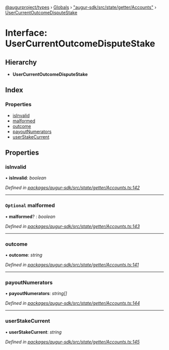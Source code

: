 [@augurproject/types](../README.md) › [Globals](../globals.md) › ["augur-sdk/src/state/getter/Accounts"](../modules/_augur_sdk_src_state_getter_accounts_.md) › [UserCurrentOutcomeDisputeStake](_augur_sdk_src_state_getter_accounts_.usercurrentoutcomedisputestake.md)

# Interface: UserCurrentOutcomeDisputeStake

## Hierarchy

* **UserCurrentOutcomeDisputeStake**

## Index

### Properties

* [isInvalid](_augur_sdk_src_state_getter_accounts_.usercurrentoutcomedisputestake.md#isinvalid)
* [malformed](_augur_sdk_src_state_getter_accounts_.usercurrentoutcomedisputestake.md#optional-malformed)
* [outcome](_augur_sdk_src_state_getter_accounts_.usercurrentoutcomedisputestake.md#outcome)
* [payoutNumerators](_augur_sdk_src_state_getter_accounts_.usercurrentoutcomedisputestake.md#payoutnumerators)
* [userStakeCurrent](_augur_sdk_src_state_getter_accounts_.usercurrentoutcomedisputestake.md#userstakecurrent)

## Properties

###  isInvalid

• **isInvalid**: *boolean*

*Defined in [packages/augur-sdk/src/state/getter/Accounts.ts:142](https://github.com/AugurProject/augur/blob/88b6e76efb/packages/augur-sdk/src/state/getter/Accounts.ts#L142)*

___

### `Optional` malformed

• **malformed**? : *boolean*

*Defined in [packages/augur-sdk/src/state/getter/Accounts.ts:143](https://github.com/AugurProject/augur/blob/88b6e76efb/packages/augur-sdk/src/state/getter/Accounts.ts#L143)*

___

###  outcome

• **outcome**: *string*

*Defined in [packages/augur-sdk/src/state/getter/Accounts.ts:141](https://github.com/AugurProject/augur/blob/88b6e76efb/packages/augur-sdk/src/state/getter/Accounts.ts#L141)*

___

###  payoutNumerators

• **payoutNumerators**: *string[]*

*Defined in [packages/augur-sdk/src/state/getter/Accounts.ts:144](https://github.com/AugurProject/augur/blob/88b6e76efb/packages/augur-sdk/src/state/getter/Accounts.ts#L144)*

___

###  userStakeCurrent

• **userStakeCurrent**: *string*

*Defined in [packages/augur-sdk/src/state/getter/Accounts.ts:145](https://github.com/AugurProject/augur/blob/88b6e76efb/packages/augur-sdk/src/state/getter/Accounts.ts#L145)*
